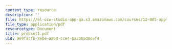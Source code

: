 ```yaml
---
content_type: resource
description: ''
file: https://ol-ocw-studio-app-qa.s3.amazonaws.com/courses/12-005-applications-of-continuum-mechanics-to-earth-atmospheric-and-planetary-sciences-spring-2006/969facfb8ebea86dcce4ba2b6ad8def4_probset1.pdf
file_type: application/pdf
resourcetype: Document
title: probset1.pdf
uid: 969facfb-8ebe-a86d-cce4-ba2b6ad8def4
---
```

